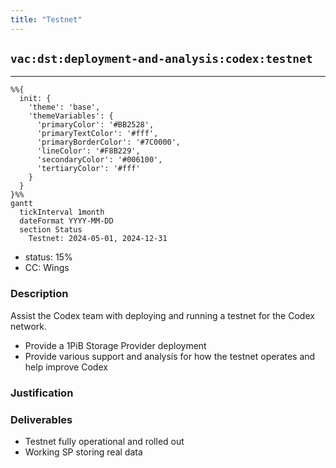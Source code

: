 ```yaml
---
title: "Testnet"
---
```

## `vac:dst:deployment-and-analysis:codex:testnet`
---

```mermaid
%%{ 
  init: { 
    'theme': 'base', 
    'themeVariables': { 
      'primaryColor': '#BB2528', 
      'primaryTextColor': '#fff', 
      'primaryBorderColor': '#7C0000', 
      'lineColor': '#F8B229', 
      'secondaryColor': '#006100', 
      'tertiaryColor': '#fff' 
    } 
  } 
}%%
gantt
  tickInterval 1month
  dateFormat YYYY-MM-DD 
  section Status
    Testnet: 2024-05-01, 2024-12-31
```

- status: 15%
- CC: Wings

### Description

Assist the Codex team with deploying and running a testnet for the Codex network.

- Provide a 1PiB Storage Provider deployment
- Provide various support and analysis for how the testnet operates and help improve Codex

### Justification

### Deliverables
- Testnet fully operational and rolled out
- Working SP storing real data